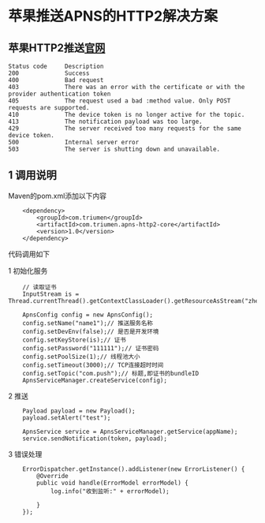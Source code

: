 # 苹果推送APNS的HTTP2解决方案

## 苹果HTTP2推送[官网](https://developer.apple.com/library/content/documentation/NetworkingInternet/Conceptual/RemoteNotificationsPG/CommunicatingwithAPNs.html#//apple_ref/doc/uid/TP40008194-CH11-SW1)

    Status code     Description
    200             Success
    400             Bad request
    403             There was an error with the certificate or with the provider authentication token
    405             The request used a bad :method value. Only POST requests are supported.
    410             The device token is no longer active for the topic.
    413             The notification payload was too large.
    429             The server received too many requests for the same device token.
    500             Internal server error
    503             The server is shutting down and unavailable.




## 1 调用说明  
Maven的pom.xml添加以下内容  

        <dependency>
            <groupId>com.triumen</groupId>
            <artifactId>com.triumen.apns-http2-core</artifactId>
            <version>1.0</version>
        </dependency>
        
代码调用如下  

1 初始化服务

        // 读取证书
        InputStream is = Thread.currentThread().getContextClassLoader().getResourceAsStream("zhengshu.p12");

        ApnsConfig config = new ApnsConfig();
        config.setName("name1");// 推送服务名称
        config.setDevEnv(false);// 是否是开发环境
        config.setKeyStore(is);// 证书
        config.setPassword("111111");// 证书密码
        config.setPoolSize(1);// 线程池大小
        config.setTimeout(3000);// TCP连接超时时间
        config.setTopic("com.push");// 标题,即证书的bundleID
        ApnsServiceManager.createService(config);
        
2 推送  
        
        Payload payload = new Payload();
        payload.setAlert("test");
        
        ApnsService service = ApnsServiceManager.getService(appName);
        service.sendNotification(token, payload);
        
3 错误处理  

        ErrorDispatcher.getInstance().addListener(new ErrorListener() {
            @Override
            public void handle(ErrorModel errorModel) {
                log.info("收到监听:" + errorModel);

            }
        });
        
        